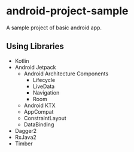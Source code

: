 # android-project-sample

A sample project of basic android app.

## Using Libraries

- Kotlin
- Android Jetpack
  - Android Architecture Components
    - Lifecycle
    - LiveData
    - Navigation
    - Room
  - Android KTX
  - AppCompat
  - ConstraintLayout
  - DataBinding
- Dagger2
- RxJava2
- Timber
